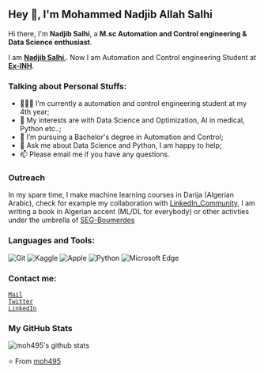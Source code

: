 ## Hey 👋, I'm Mohammed Nadjib Allah Salhi

Hi there, I'm **Nadjib Salhi**, a **M.sc Automation and Control engineering & Data Science enthusiast**.

I am **[Nadjib Salhi](https://www.linkedin.com/in/mohammed-nadjib-allah-salhi-79669419a/)**,. Now I am Automation and Control engineering Student at **[Ex-INH](https://fs.univ-boumerdes.dz/)**.

### Talking about Personal Stuffs:

- 👨🏽‍💻 I’m currently a automation and control engineering student at my 4th year; 
- 🤔 My interests are with Data Science and Optimization, AI in medical, Python etc..;
- 💼 I’m pursuing a Bachelor's degree in Automation and Control;
- 💬 Ask me about Data Science and Python, I am happy to help;
- 📫 Please email me if you have any questions.

### Outreach

In my spare time, I make machine learning courses in Darija (Algerian Arabic), check for example my collaboration with [LinkedIn_Community](https://www.linkedin.com/feed/update/urn:li:activity:6929156156653207552/), I am writing a book in Algerian accent (ML/DL for everybody) or other activties under the umbrella of [SEG-Boumerdes](https://seg.org/Education/Student/Student-Chapters/Student-Chapter-Listing/Student-Chapter-Listing-Detail/scID/000000200016)


### Languages and Tools: 

![Git](https://img.shields.io/badge/Git-F05032?style=flat-square&logo=Git&logoColor=white)
![Kaggle](https://img.shields.io/badge/Kaggle-FA7343?style=flat-square&logo=Swift&logoColor=white)
![Apple](https://img.shields.io/badge/iPhone_and_MacBook-999999?style=flat-square&logo=Apple&logoColor=white)
![Python](https://img.shields.io/badge/Python-3776AB?style=flat-square&logo=Python&logoColor=white)
![Microsoft Edge](https://img.shields.io/badge/Microsoft_Edge-0078D7?style=flat-square&logo=Microsoft-Edge&logoColor=white)

### Contact me:
 <code>[Mail](mailto:mohammedsalhi218@gmail.com)</code>    
 <code>[Twitter](https://twitter.com/NadjibSALHI1)</code>  
 <code>[LinkedIn](https://www.linkedin.com/in/mohammed-nadjib-allah-salhi-79669419a/)</code>  


### My GitHub Stats

![moh495's github stats](https://github-readme-stats.vercel.app/api?username=moh495&show_icons=true)

⭐️ From [moh495](https://github.com/moh495)
